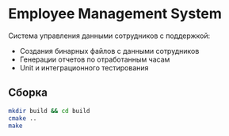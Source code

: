 # Employee Management System

Система управления данными сотрудников с поддержкой:
- Создания бинарных файлов с данными сотрудников
- Генерации отчетов по отработанным часам
- Unit и интеграционного тестирования

## Сборка
```bash
mkdir build && cd build
cmake ..
make